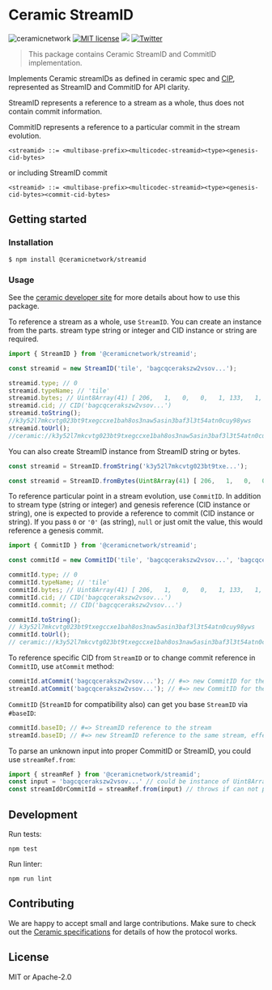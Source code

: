 # Ceramic StreamID
![ceramicnetwork](https://circleci.com/gh/ceramicnetwork/js-ceramic.svg?style=shield)
[![MIT license](https://img.shields.io/badge/License-MIT-blue.svg)](https://lbesson.mit-license.org/)
[![](https://img.shields.io/badge/Chat%20on-Discord-orange.svg?style=flat)](https://discord.gg/6VRZpGP)
[![Twitter](https://img.shields.io/twitter/follow/ceramicnetwork?label=Follow&style=social)](https://twitter.com/ceramicnetwork)

> This package contains Ceramic StreamID and CommitID implementation.

Implements Ceramic streamIDs as defined in ceramic spec and [CIP](https://github.com/ceramicnetwork/CIP/blob/master/CIPs/CIP-59/CIP-59.md),
represented as StreamID and CommitID for API clarity.

StreamID represents a reference to a stream as a whole, thus does not contain commit information.

CommitID represents a reference to a particular commit in the stream evolution.

```
<streamid> ::= <multibase-prefix><multicodec-streamid><type><genesis-cid-bytes>
```

or including StreamID commit

```
<streamid> ::= <multibase-prefix><multicodec-streamid><type><genesis-cid-bytes><commit-cid-bytes>
```

## Getting started

### Installation

```
$ npm install @ceramicnetwork/streamid
```

### Usage

See the [ceramic developer site](https://developers.ceramic.network/) for more details about how to use this package.


To reference a stream as a whole, use `StreamID`. You can create an instance from the parts. stream type string or integer and CID instance or string are required.

```typescript
import { StreamID } from '@ceramicnetwork/streamid';

const streamid = new StreamID('tile', 'bagcqcerakszw2vsov...');

streamid.type; // 0
streamid.typeName; // 'tile'
streamid.bytes; // Uint8Array(41) [ 206,   1,   0,   0,   1, 133,   1, ...]
streamid.cid; // CID('bagcqcerakszw2vsov...')
streamid.toString();
//k3y52l7mkcvtg023bt9txegccxe1bah8os3naw5asin3baf3l3t54atn0cuy98yws
streamid.toUrl();
//ceramic://k3y52l7mkcvtg023bt9txegccxe1bah8os3naw5asin3baf3l3t54atn0cuy98yws
```

You can also create StreamID instance from StreamID string or bytes.

```typescript
const streamid = StreamID.fromString('k3y52l7mkcvtg023bt9txe...');
```

```typescript
const streamid = StreamID.fromBytes(Uint8Array(41) [ 206,   1,   0,   0,   1, 133,   1, ...])
```

To reference particular point in a stream evolution, use `CommitID`.
In addition to stream type (string or integer) and genesis reference (CID instance or string),
one is expected to provide a reference to commit (CID instance or string). If you pass `0` or `'0'` (as string), `null`
or just omit the value, this would reference a genesis commit.

```typescript
import { CommitID } from '@ceramicnetwork/streamid';

const commitId = new CommitID('tile', 'bagcqcerakszw2vsov...', 'bagcqcerakszw2vsov...');

commitId.type; // 0
commitId.typeName; // 'tile'
commitId.bytes; // Uint8Array(41) [ 206,   1,   0,   0,   1, 133,   1, ...]
commitId.cid; // CID('bagcqcerakszw2vsov...')
commitId.commit; // CID('bagcqcerakszw2vsov...')

commitId.toString();
// k3y52l7mkcvtg023bt9txegccxe1bah8os3naw5asin3baf3l3t54atn0cuy98yws
commitId.toUrl();
// ceramic://k3y52l7mkcvtg023bt9txegccxe1bah8os3naw5asin3baf3l3t54atn0cuy98yws?version=k3y52l7mkcvt...
```

To reference specific CID from `StreamID` or to change commit reference in `CommitID`, use `atCommit` method:

```typescript
commitId.atCommit('bagcqcerakszw2vsov...'); // #=> new CommitID for the same stream
streamId.atCommit('bagcqcerakszw2vsov...'); // #=> new CommitID for the same stream
```

`CommitID` (`StreamID` for compatibility also) can get you base `StreamID` via `#baseID`:

```typescript
commitId.baseID; // #=> StreamID reference to the stream
streamId.baseID; // #=> new StreamID reference to the same stream, effectively a shallow clone.
```

To parse an unknown input into proper CommitID or StreamID, you could use `streamRef.from`:
```typescript
import { streamRef } from '@ceramicnetwork/streamid';
const input = 'bagcqcerakszw2vsov...' // could be instance of Uint8Array, StreamID, CommitID either; or in URL form
const streamIdOrCommitId = streamRef.from(input) // throws if can not properly parse it into CommitID or StreamID
```

## Development

Run tests:

```shell
npm test
```

Run linter:

```shell
npm run lint
```

## Contributing

We are happy to accept small and large contributions. Make sure to check out the [Ceramic specifications](https://github.com/ceramicnetwork/specs) for details of how the protocol works.

## License

MIT or Apache-2.0
